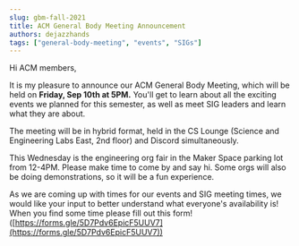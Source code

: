 ```yaml
---
slug: gbm-fall-2021
title: ACM General Body Meeting Announcement
authors: dejazzhands
tags: ["general-body-meeting", "events", "SIGs"]
---
```


Hi ACM members,

It is my pleasure to announce our ACM General Body Meeting, which will be held on **Friday, Sep 10th at 5PM.** You'll get to learn about all the exciting events we planned for this semester, as well as meet SIG leaders and learn what they are about.

The meeting will be in hybrid format, held in the CS Lounge (Science and Engineering Labs East, 2nd floor) and Discord simultaneously.

This Wednesday is the engineering org fair in the Maker Space parking lot from 12-4PM. Please make time to come by and say hi. Some orgs will also be doing demonstrations, so it will be a fun experience.

As we are coming up with times for our events and SIG meeting times, we would like your input to better understand what everyone's availability is! When you find some time please fill out this form!
([https://forms.gle/5D7Pdv6EpicF5UUV7](https://forms.gle/5D7Pdv6EpicF5UUV7))
